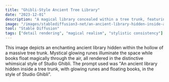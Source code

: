 ```yaml
---
title: "Ghibli-Style Ancient Tree Library"
date: "2023-12-01"
description: "A magical library concealed within a tree trunk, featuring glowing runes and floating books in Studio Ghibli style"
image: "/images/stablediffusion3-net/an-ancient-library-hidden-inside-a-tree-trunk-with-1749350451706.png"
tool: "Stable Diffusion"
tags: ["detail rendering", "magical realism", "stylistic consistency"]
---
```


This image depicts an enchanting ancient library hidden within the hollow of a massive tree trunk. Mystical glowing runes illuminate the space while books float magically through the air, all rendered in the distinctive whimsical style of Studio Ghibli. The prompt used was "An ancient library hidden inside a tree trunk, with glowing runes and floating books, in the style of Studio Ghibli".

